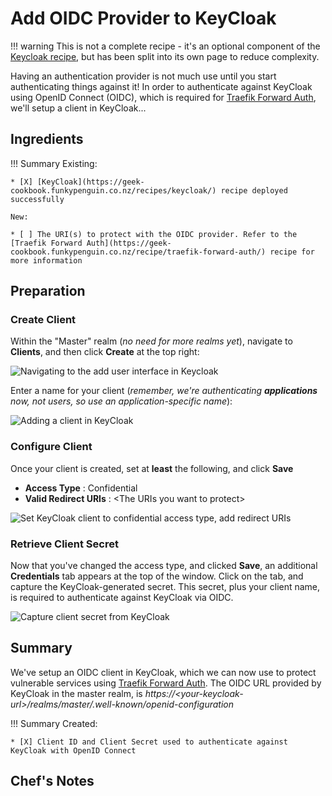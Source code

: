 # Add OIDC Provider to KeyCloak

!!! warning
    This is not a complete recipe - it's an optional component of the [Keycloak recipe](https://geek-cookbook.funkypenguin.co.nz/recipes/keycloak/), but has been split into its own page to reduce complexity.

Having an authentication provider is not much use until you start authenticating things against it! In order to authenticate against KeyCloak using OpenID Connect (OIDC), which is required for [Traefik Forward Auth](https://geek-cookbook.funkypenguin.co.nz/recipe/traefik-forward-auth/), we'll setup a client in KeyCloak...

## Ingredients

!!! Summary
    Existing:

    * [X] [KeyCloak](https://geek-cookbook.funkypenguin.co.nz/recipes/keycloak/) recipe deployed successfully

    New:

    * [ ] The URI(s) to protect with the OIDC provider. Refer to the [Traefik Forward Auth](https://geek-cookbook.funkypenguin.co.nz/recipe/traefik-forward-auth/) recipe for more information  

## Preparation 

### Create Client

Within the "Master" realm (*no need for more realms yet*), navigate to **Clients**, and then click **Create** at the top right:

![Navigating to the add user interface in Keycloak](https://geek-cookbook.funkypenguin.co.nz/images/keycloak-add-client-1.png)

Enter a name for your client (*remember, we're authenticating **applications** now, not users, so use an application-specific name*):

![Adding a client in KeyCloak](https://geek-cookbook.funkypenguin.co.nz/images/keycloak-add-client-2.png)

### Configure Client

Once your client is created, set at **least** the following, and click **Save**

* **Access Type** : Confidential
* **Valid Redirect URIs** : <The URIs you want to protect\>

![Set KeyCloak client to confidential access type, add redirect URIs](https://geek-cookbook.funkypenguin.co.nz/images/keycloak-add-client-3.png)

### Retrieve Client Secret

Now that you've changed the access type, and clicked **Save**, an additional **Credentials** tab appears at the top of the window. Click on the tab, and capture the KeyCloak-generated secret. This secret, plus your client name, is required to authenticate against KeyCloak via OIDC.

![Capture client secret from KeyCloak](https://geek-cookbook.funkypenguin.co.nz/images/keycloak-add-client-4.png)

## Summary

We've setup an OIDC client in KeyCloak, which we can now use to protect vulnerable services using [Traefik Forward Auth](https://geek-cookbook.funkypenguin.co.nz/ha-docker-swarm/traefik-forward-auth/). The OIDC URL provided by KeyCloak in the master realm, is *https://<your-keycloak-url\>/realms/master/.well-known/openid-configuration*

!!! Summary
    Created:

    * [X] Client ID and Client Secret used to authenticate against KeyCloak with OpenID Connect

## Chef's Notes 